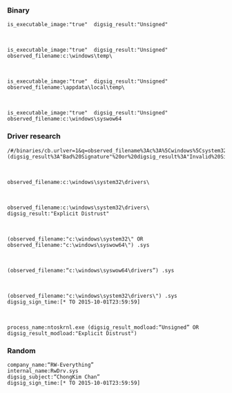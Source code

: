 ### Binary

    is_executable_image:"true"  digsig_result:"Unsigned"

<br>

    is_executable_image:"true"  digsig_result:"Unsigned" observed_filename:c:\windows\temp\

<br>

    is_executable_image:"true"  digsig_result:"Unsigned" observed_filename:\appdata\local\temp\

<br>

    is_executable_image:"true"  digsig_result:"Unsigned" observed_filename:c:\windows\syswow64


### Driver research

    /#/binaries/cb.urlver=1&q=observed_filename%3Ac%3A%5Cwindows%5Csystem32%5Cdrivers%5C&cb.q.digsig_result=(digsig_result%3A"Bad%20Signature"%20or%20digsig_result%3A"Invalid%20Signature"%20or%20digsig_result%3A"Invalid%20Chain"%20or%20digsig_result%3A"Untrusted%20Root"%20or%20digsig_result%3A"Explicit%20Distrust")&rows=10&start=0&sort=server_added_timestamp%20desc

<br>

    observed_filename:c:\windows\system32\drivers\

<br>

    observed_filename:c:\windows\system32\drivers\   digsig_result:"Explicit Distrust"

<br>

    (observed_filename:"c:\windows\system32\" OR observed_filename:"c:\windows\syswow64\") .sys

<br>

    (observed_filename:“c:\windows\syswow64\drivers”) .sys

<br>

    (observed_filename:"c:\windows\system32\drivers\") .sys digsig_sign_time:[* TO 2015-10-01T23:59:59]

<br>

    process_name:ntoskrnl.exe (digsig_result_modload:“Unsigned” OR digsig_result_modload:"Explicit Distrust")

### Random

    company_name:“RW-Everything”
    internal_name:RwDrv.sys
    digsig_subject:“ChongKim Chan”
    digsig_sign_time:[* TO 2015-10-01T23:59:59]
